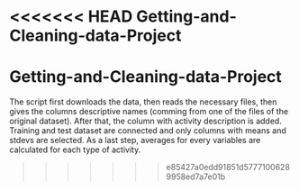 <<<<<<< HEAD
 Getting-and-Cleaning-data-Project
=======
# Getting-and-Cleaning-data-Project
The script first downloads the data, then reads the necessary files, then gives the columns descriptive names 
(comming from one of the files of the original dataset). After that, the column with activity description is added.
Training and test dataset are connected and only columns with means and stdevs are selected. 
As a last step, averages for every variables are calculated for each type of activity.
>>>>>>> e85427a0edd91851d57771006289958ed7a7e01b

